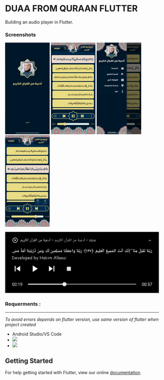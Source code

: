 # DUAA FROM QURAAN FLUTTER

Building an audio player in Flutter.

### Screenshots

<img src="https://raw.githubusercontent.com/Hakim-Allaoui/duaa_from_quraan_flutter/master/screenshots/duaa_from_quraan_flutter_screen%20(1).jpg" height="300em" /> <img src="https://raw.githubusercontent.com/Hakim-Allaoui/duaa_from_quraan_flutter/master/screenshots/duaa_from_quraan_flutter_screen%20(2).jpg" height="300em" /> <img src="https://raw.githubusercontent.com/Hakim-Allaoui/duaa_from_quraan_flutter/master/screenshots/duaa_from_quraan_flutter_screen%20(3).jpg" height="300em" /> <img src="https://raw.githubusercontent.com/Hakim-Allaoui/duaa_from_quraan_flutter/master/screenshots/duaa_from_quraan_flutter_screen%20(4).jpg" height="300em" />

<img src="screenshots/duaa_from_quraan_flutter_screen%20(1).png" height="200em" />

### Requerments :

------------

*To avoid errors depends on flutter version, use same version of flutter when project created*
- Android Studio/VS Code
-  [![](https://img.shields.io/badge/Flutter-1.22.5-blue)](https://img.shields.io/badge/Flutter-1.22.5-blue)
- [![](https://img.shields.io/badge/Dart-2.10.4-green)](https://img.shields.io/badge/Dart-2.10.4-green)

## Getting Started

For help getting started with Flutter, view our online
[documentation](https://flutter.io/).